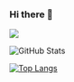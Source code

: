 ### Hi there 👋
![](https://github-profile-summary-cards.vercel.app/api/cards/profile-details?username=takumi62&theme=vue)

![GitHub Stats](https://github-readme-stats.vercel.app/api?username=takumi62&show_icons=true)

[![Top Langs](https://github-readme-stats.vercel.app/api/top-langs/?username=takumi62&layout=compact&langs_count=6)](https://github.com/anuraghazra/github-readme-stats)

<!--
**takumi62/takumi62** is a ✨ _special_ ✨ repository because its `README.md` (this file) appears on your GitHub profile.

Here are some ideas to get you started:

- 🔭 I’m currently working on ...
- 🌱 I’m currently learning ...
- 👯 I’m looking to collaborate on ...
- 🤔 I’m looking for help with ...
- 💬 Ask me about ...
- 📫 How to reach me: ...
- 😄 Pronouns: ...
- ⚡ Fun fact: ...
-->
